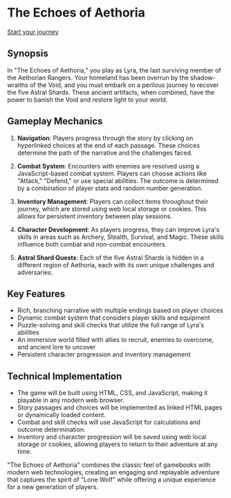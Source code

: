 # The Echoes of Aethoria

[Start your journey](https://jermon.github.io/The-Echoes-of-Aethoria/)

## Synopsis

In "The Echoes of Aethoria," you play as Lyra, the last surviving member of the Aethorian Rangers. Your homeland has been overrun by the shadow-wraiths of the Void, and you must embark on a perilous journey to recover the five Astral Shards. These ancient artifacts, when combined, have the power to banish the Void and restore light to your world.

## Gameplay Mechanics

1. **Navigation**: Players progress through the story by clicking on hyperlinked choices at the end of each passage. These choices determine the path of the narrative and the challenges faced.

2. **Combat System**: Encounters with enemies are resolved using a JavaScript-based combat system. Players can choose actions like "Attack," "Defend," or use special abilities. The outcome is determined by a combination of player stats and random number generation.

3. **Inventory Management**: Players can collect items throughout their journey, which are stored using web local storage or cookies. This allows for persistent inventory between play sessions.

4. **Character Development**: As players progress, they can improve Lyra's skills in areas such as Archery, Stealth, Survival, and Magic. These skills influence both combat and non-combat encounters.

5. **Astral Shard Quests**: Each of the five Astral Shards is hidden in a different region of Aethoria, each with its own unique challenges and adversaries.

## Key Features

- Rich, branching narrative with multiple endings based on player choices
- Dynamic combat system that considers player skills and equipment
- Puzzle-solving and skill checks that utilize the full range of Lyra's abilities
- An immersive world filled with allies to recruit, enemies to overcome, and ancient lore to uncover
- Persistent character progression and inventory management

## Technical Implementation

- The game will be built using HTML, CSS, and JavaScript, making it playable in any modern web browser.
- Story passages and choices will be implemented as linked HTML pages or dynamically loaded content.
- Combat and skill checks will use JavaScript for calculations and outcome determination.
- Inventory and character progression will be saved using web local storage or cookies, allowing players to return to their adventure at any time.

"The Echoes of Aethoria" combines the classic feel of gamebooks with modern web technologies, creating an engaging and replayable adventure that captures the spirit of "Lone Wolf" while offering a unique experience for a new generation of players.
